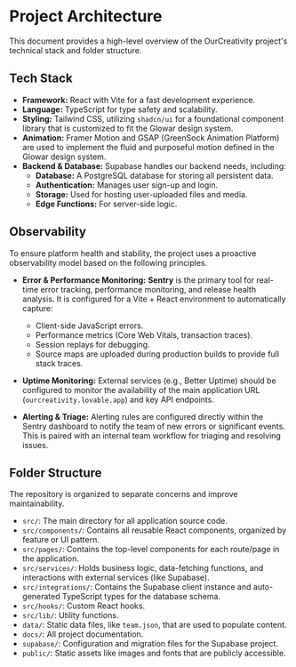 
# Project Architecture

This document provides a high-level overview of the OurCreativity project's technical stack and folder structure.

## Tech Stack

- **Framework:** React with Vite for a fast development experience.
- **Language:** TypeScript for type safety and scalability.
- **Styling:** Tailwind CSS, utilizing `shadcn/ui` for a foundational component library that is customized to fit the Glowar design system.
- **Animation:** Framer Motion and GSAP (GreenSock Animation Platform) are used to implement the fluid and purposeful motion defined in the Glowar design system.
- **Backend & Database:** Supabase handles our backend needs, including:
    - **Database:** A PostgreSQL database for storing all persistent data.
    - **Authentication:** Manages user sign-up and login.
    - **Storage:** Used for hosting user-uploaded files and media.
    - **Edge Functions:** For server-side logic.

## Observability

To ensure platform health and stability, the project uses a proactive observability model based on the following principles.

-   **Error & Performance Monitoring:** **Sentry** is the primary tool for real-time error tracking, performance monitoring, and release health analysis. It is configured for a Vite + React environment to automatically capture:
    -   Client-side JavaScript errors.
    -   Performance metrics (Core Web Vitals, transaction traces).
    -   Session replays for debugging.
    -   Source maps are uploaded during production builds to provide full stack traces.

-   **Uptime Monitoring:** External services (e.g., Better Uptime) should be configured to monitor the availability of the main application URL (`ourcreativity.lovable.app`) and key API endpoints.

-   **Alerting & Triage:** Alerting rules are configured directly within the Sentry dashboard to notify the team of new errors or significant events. This is paired with an internal team workflow for triaging and resolving issues.

## Folder Structure

The repository is organized to separate concerns and improve maintainability.

-   `src/`: The main directory for all application source code.
-   `src/components/`: Contains all reusable React components, organized by feature or UI pattern.
-   `src/pages/`: Contains the top-level components for each route/page in the application.
-   `src/services/`: Holds business logic, data-fetching functions, and interactions with external services (like Supabase).
-   `src/integrations/`: Contains the Supabase client instance and auto-generated TypeScript types for the database schema.
-   `src/hooks/`: Custom React hooks.
-   `src/lib/`: Utility functions.
-   `data/`: Static data files, like `team.json`, that are used to populate content.
-   `docs/`: All project documentation.
-   `supabase/`: Configuration and migration files for the Supabase project.
-   `public/`: Static assets like images and fonts that are publicly accessible.

